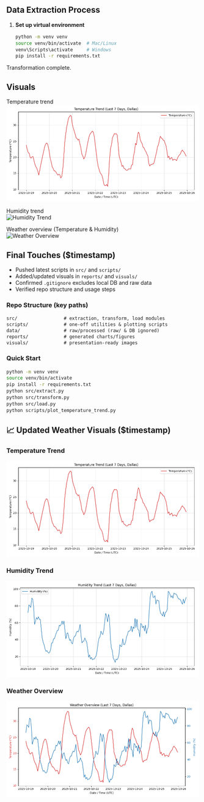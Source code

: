 ## Data Extraction Process

1. **Set up virtual environment**
   ```bash
   python -m venv venv
   source venv/bin/activate  # Mac/Linux
   venv\Scripts\activate     # Windows
   pip install -r requirements.txt


Transformation complete. 
## Visuals

Temperature trend  
![Temperature Trend](reports/temperature_trend_v2.png)

Humidity trend  
![Humidity Trend](visuals/humidity_trend_polished.png)

Weather overview (Temperature & Humidity)  
![Weather Overview](visuals/weather_overview_temp_humidity_polished.png)
## Final Touches ($timestamp)

- Pushed latest scripts in `src/` and `scripts/`
- Added/updated visuals in `reports/` and `visuals/`
- Confirmed `.gitignore` excludes local DB and raw data
- Verified repo structure and usage steps

### Repo Structure (key paths)
```
src/                 # extraction, transform, load modules
scripts/             # one-off utilities & plotting scripts
data/                # raw/processed (raw/ & DB ignored)
reports/             # generated charts/figures
visuals/             # presentation-ready images
```

### Quick Start
```bash
python -m venv venv
source venv/bin/activate
pip install -r requirements.txt
python src/extract.py
python src/transform.py
python src/load.py
python scripts/plot_temperature_trend.py
```
## 📈 Updated Weather Visuals ($timestamp)

###  Temperature Trend
![Temperature Trend](reports/temperature_trend_v2.png)

###  Humidity Trend
![Humidity Trend](reports/humidity_trend_v2.png)

###  Weather Overview
![Weather Overview](reports/weather_overview_v2.png)
